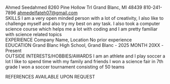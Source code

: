 Ahmed Seedahmed
8260 Pine Hollow Trl
Grand Blanc, MI 48439
810-241-7896
ahmedelfateh07@gmail.com  
SKILLS
I am a very open minded person with a lot of creativity, I also like to challenge myself and also try my best on any task. I also took a computer science course which helps me a lot with coding and I am pretty familiar with science related topics  
EXPERIENCE
Company Name, Location 
No prior experience  
EDUCATION
Grand Blanc High School, Grand Blanc - 2025
MONTH 20XX -Present  
OUTSIDE INTERESTS/HOBBIES/AWARDS
I am an athlete and I play soccer a lot
I like to spend time with my family and friends 
I won a science fair in 7th grade 
I won a soccer tournament consisting of 50 teams                              


REFERENCES AVAILABLE UPON REQUEST




